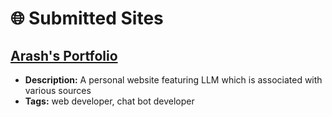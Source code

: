 # 🌐 Submitted Sites

## [Arash's Portfolio](https://allchatbotsyouwant.onrender.com/)
- **Description:** A personal website featuring LLM which is associated with various sources
- **Tags:** web developer, chat bot developer

